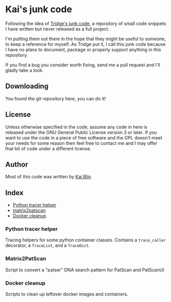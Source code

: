 # Kai's junk code

Following the idea of [Tridge's junk code](http://junkcode.samba.org/), a
repository of small code snippets I have written but never released as a full
project.

I'm putting them out there in the hope that they might be useful to someone,
to keep a reference for myself. As Tridge put it, I call this junk code because
I have no plans to document, package or properly support anything in this
repository.

If you find a bug you consider worth fixing, send me a pull request and I'll
gladly take a look.

## Downloading

You found the git repository here, you can do it!

## License

Unless otherwise specified in the code, assume any code in here is released
under the GNU General Public License version 3 or later. If you want to use
the code in a piece of free software and the GPL doesn't meet your needs for
some reason then feel free to contact me and I may offer that bit of code
under a different license.

## Author

Most of this code was written by [Kai Blin](http://github.com/kblin)

## Index

* [Python tracer helper](#pytracer)
* [matrix2patscan](#matrix2patscan)
* [Docker cleanup](#docker_cleanup)

### <a id="pytracer"></a> Python tracer helper

Tracing helpers for some python container classes.
Contains a `trace_caller` decorator, a `TraceList`, and a `TraceDict`.

### <a id="matrix2patscan"></a> Matrix2PatScan

Script to convert a "patser" DNA search pattern for PatScan and PatScanUI

### <a id="docker_cleanup"></a> Docker cleanup

Scripts to clean up leftover docker images and containers.
